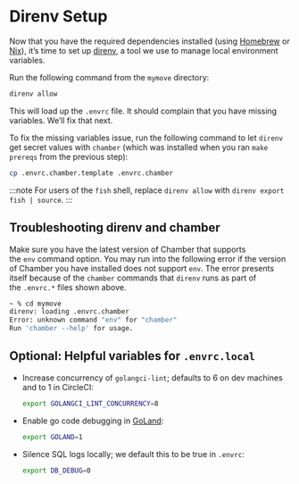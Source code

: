 # Direnv Setup

Now that you have the required dependencies installed (using [Homebrew](/docs/getting-started/application-setup-new/03-project-setup-homebrew-vs-nix/01-setup-homebrew.md) or [Nix](/docs/getting-started/application-setup-new/03-project-setup-homebrew-vs-nix/02-setup-nix.md)), it’s time to set up [direnv](https://direnv.net/), a tool we use to manage local environment variables.

Run the following command from the `mymove` directory:

```bash
direnv allow
```

This will load up the `.envrc` file. It should complain that you have missing variables. We’ll fix that next.

To fix the missing variables issue, run the following command to let `direnv` get secret values with `chamber` (which was installed when you ran `make prereqs` from the previous step):

```bash
cp .envrc.chamber.template .envrc.chamber
```

:::note
For users of the `fish` shell, replace `direnv allow` with `direnv export fish | source`.
:::

## Troubleshooting direnv and chamber

Make sure you have the latest version of Chamber that supports the `env` command option. You may run into the following error if the version of Chamber you have installed does not support `env`. The error presents itself because of the `chamber` commands that `direnv` runs as part of the `.envrc.*` files shown above.

```bash
~ % cd mymove
direnv: loading .envrc.chamber
Error: unknown command "env" for "chamber"
Run 'chamber --help' for usage.
```

## Optional: Helpful variables for `.envrc.local`

- Increase concurrency of `golangci-lint`; defaults to 6 on dev machines and to 1 in CircleCI:

    ```bash
    export GOLANGCI_LINT_CONCURRENCY=8
    ```

- Enable go code debugging in [GoLand](https://www.jetbrains.com/go/promo/):

    ```bash
    export GOLAND=1
    ```

- Silence SQL logs locally; we default this to be true in `.envrc`:

    ```bash
    export DB_DEBUG=0
    ```
